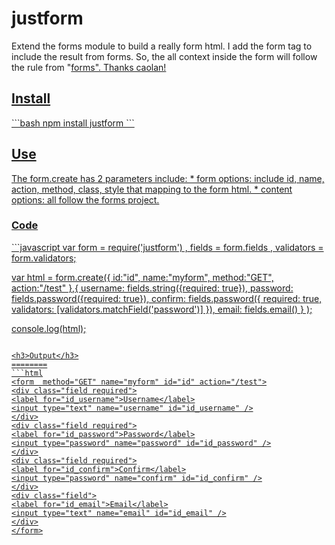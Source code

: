 justform
========

Extend the forms module to build a really form html. I add the form tag to include the result from forms. 
So, the all context inside the form will follow the rule from "<a href="https://github.com/caolan/forms">forms</form>". Thanks caolan!

<h2>Install</h2>
```bash
npm install justform
```

<h2>Use</h2>
The form.create has 2 parameters include: 
* form options: include id, name, action, method, class, style that mapping to the form html.
* content options: all follow the forms project.

<h3>Code</h3>
```javascript
var form = require('justform')
  , fields = form.fields
  , validators = form.validators;

var html = form.create({
    id:"id", name:"myform", method:"GET", action:"/test"
  },{
    username: fields.string({required: true}),
    password: fields.password({required: true}),
    confirm:  fields.password({
        required: true,
        validators: [validators.matchField('password')]
    }),
    email: fields.email()
  }
);

console.log(html);
```

<h3>Output</h3>
========
```html
<form  method="GET" name="myform" id="id" action="/test">
<div class="field required">
<label for="id_username">Username</label>
<input type="text" name="username" id="id_username" />
</div>
<div class="field required">
<label for="id_password">Password</label>
<input type="password" name="password" id="id_password" />
</div>
<div class="field required">
<label for="id_confirm">Confirm</label>
<input type="password" name="confirm" id="id_confirm" />
</div>
<div class="field">
<label for="id_email">Email</label>
<input type="text" name="email" id="id_email" />
</div>
</form>
```
